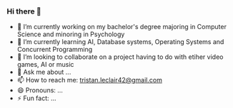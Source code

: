 ### Hi there 👋



- 🔭 I’m currently working on my bachelor's degree majoring in Computer Science and minoring in Psychology
- 🌱 I’m currently learning AI, Database systems, Operating Systems and Concurrent Programming
- 👯 I’m looking to collaborate on a project having to do with etiher video games, AI or music
- 💬 Ask me about ...
- 📫 How to reach me: tristan.leclair42@gmail.com 
- 😄 Pronouns: ...
- ⚡ Fun fact: ...
